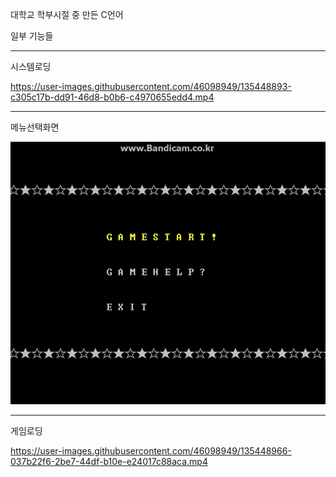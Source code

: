 대학교 학부시절 중 만든 C언어



일부 기능들



---

시스템로딩




https://user-images.githubusercontent.com/46098949/135448893-c305c17b-dd91-46d8-b0b6-c4970655edd4.mp4




---

메뉴선택화면

![](./img/메뉴선택.gif)

---

게임로딩


https://user-images.githubusercontent.com/46098949/135448966-037b22f6-2be7-44df-b10e-e24017c88aca.mp4

